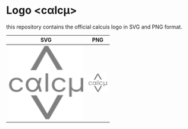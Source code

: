 # Logo <cαlcμ>
this repository contains the official calcuis logo in SVG and PNG format.


| SVG | PNG |
|-----|-----|
| [<img src="https://raw.githubusercontent.com/calcuis/logo/master/logo.svg" width="200" height="200">](https://github.com/calcuis/logo/blob/main/logo.svg) | [<img src="https://raw.githubusercontent.com/calcuis/logo/master/logo.png" width="50" height="50">](https://github.com/calcuis/logo/blob/main/logo.png) |
